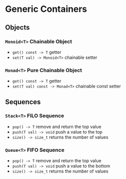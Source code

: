 # Generic Containers


## Objects
### `Monoid<T>` Chainable Object
- `get() const -> T` getter
- `set(T val) -> Monoid<T>` chainable setter

### `Monad<T>` Pure Chainable Object
- `get() const -> T` getter
- `set(T val) const -> Monad<T>` chainable const setter


## Sequences
### `Stack<T>` FILO Sequence
- `pop() -> T` remove and return the top value
- `push(T val) -> void` push a value to the top
- `size() -> size_t` returns the number of values

### `Queue<T>` FIFO Sequence
- `pop() -> T` remove and return the top value
- `push(T val) -> void` push a value to the bottom
- `size() -> size_t` returns the number of values
